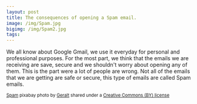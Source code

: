 ```yaml
---
layout: post
title: The consequences of opening a Spam email.
image: /img/Spam.jpg
bigimg: /img/Spam2.jpg
tags:
---
```

  We all know about Google Gmail, we use it everyday for personal and professional purposes.  For the most part, we think that the emails we are receiving are save, secure and we shouldn't
  worry about opening any of them. This is the part were a lot of people are wrong. Not all of the emails that we are getting are safe or secure, this type of emails are called Spam emails.


























<small> <a title="Spam" href="https://pixabay.com/en/road-sign-attention-shield-stop-464656/">Spam</a> pixabay photo by <a href="https://pixabay.com/en/users/geralt-9301/">Geralt</a> shared under a <a href="https://creativecommons.org/licenses/by/2.0/">
Creative Commons (BY) license</a> </small>
